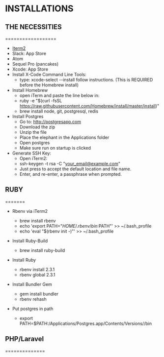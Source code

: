 INSTALLATIONS
=============

## THE NECESSITIES
==================

* [Iterm2](https://www.iterm2.com/)
* Slack: App Store
* Atom
* Sequel Pro (pancakes)
* Xcode: App Store
* Install X-Code Command Line Tools:
    * type: xcode-select --install
    follow instructions. (This is REQUIRED before the Homebrew install)
* Install Homebrew
   * open iTerm and paste the line below in:
   * ruby -e "$(curl -fsSL https://raw.githubusercontent.com/Homebrew/install/master/install)"     
   * brew install node, git, postgresql, redis
* Install Postgres
    * Go to: http://postgresapp.com
    * Download the zip
    * Unzip the file
    * Place the elephant in the Applications folder
    * Open postgres
    * Make sure run on startup is clicked
* Generate SSH Key:
    * Open iTerm2:
    * ssh-keygen -t rsa -C "your_email@example.com"
    * Just press <Enter> to accept the default location and file name.
    * Enter, and re-enter, a passphrase when prompted.

## RUBY
=======

* Rbenv via iTerm2
  * brew install rbenv
  * echo 'export PATH="$HOME/.rbenv/bin:$PATH"' >> ~/.bash_profile
  * echo 'eval "$(rbenv init -)"' >> ~/.bash_profile

* Install Ruby-Build
  * brew install ruby-build

* Install Ruby
  * rbenv install 2.3.1
  * rbenv global 2.3.1

* Install Bundler Gem
  * gem install bundler
  * rbenv rehash

* Put postgres in path
  * export PATH=$PATH:/Applications/Postgres.app/Contents/Versions/<postgres version>/bin

## PHP/Laravel
==============
